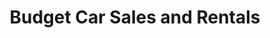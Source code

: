 ---
title: "Budget Car Sales and Rentals"
url: /radcliff/budget-car-sales-and-rentals/
shop: car
---
